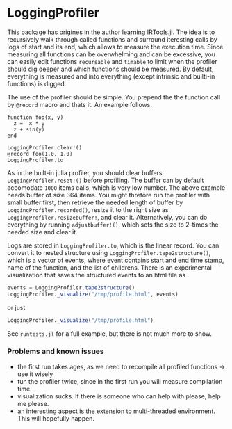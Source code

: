 # LoggingProfiler

This package has origines in the author learning IRTools.jl. The idea is to recursively walk through called functions and surround iteresting calls by logs of start and its end, which allows to measure the execution time. Since measuring all functions can be overwhelming and can be excessive, you can easily edit functions `recursable` and `timable` to limit when the profiler should dig deeper and which functions should be measured. By default, everything is measured and into everything (except intrinsic and builti-in functions) is digged. 

The use of the profiler should be simple. You prepend the the function call by `@record` macro and thats it. An example follows.
```jullia
function foo(x, y)
  z =  x * y
  z + sin(y)
end

LoggingProfiler.clear!()
@record foo(1.0, 1.0)
LoggingProfiler.to
```
As in the built-in julia profiler, you should clear buffers `LoggingProfiler.reset!()` before profiling. The buffer can by default accomodate `1000` items calls, which is very low number. The above example needs buffer of size 364 items. You might threfore run the profiler with small buffer first, then retrieve the  needed length of buffer by `LoggingProfiler.recorded()`, resize it to the right size as `LoggingProfiler.resizebuffer!`, and clear it. Alternatively, you can do everything by running `adjustbuffer!()`, which sets the size to 2-times the needed size and clear it.

Logs are stored in `LoggingProfiler.to`, which is the linear record. You can convert it to nested structure using `LoggingProfiler.tape2structure()`, which is a vector of events, where event contains start and end time stamp, name of the function, and the list of childrens. There is an experimental visualization that saves the structured events to an html file as
```julia
events = LoggingProfiler.tape2structure()
LoggingProfiler._visualize("/tmp/profile.html", events)
```
or just 
```julia
LoggingProfiler._visualize("/tmp/profile.html")
```

See `runtests.jl` for a full example, but there is not much more to show.
### Problems and known issues
- the first run takes ages, as we need to recompile all profiled functions -> use it wisely
- tun the profiler twice, since in the first run you will measure compilation time
- visualization sucks. If there is someone who can help with please, help me please.
- an interesting aspect is the extension to multi-threaded environment. This will hopefully happen.
